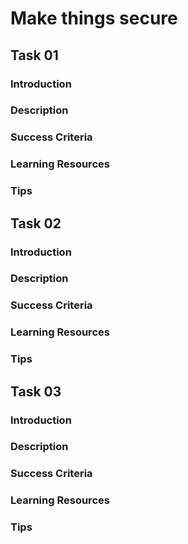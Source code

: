 # Make things secure

## Task 01

### Introduction

### Description

### Success Criteria

### Learning Resources

### Tips

## Task 02

### Introduction

### Description

### Success Criteria

### Learning Resources

### Tips

## Task 03

### Introduction

### Description

### Success Criteria

### Learning Resources

### Tips